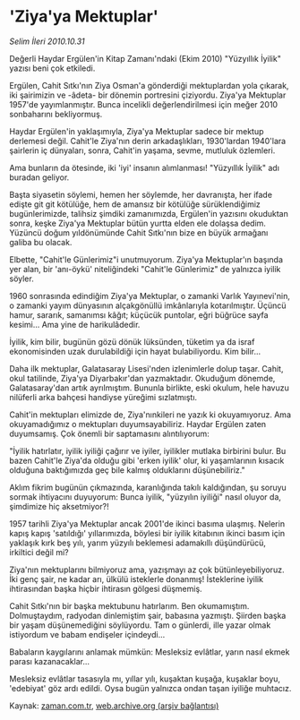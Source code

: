 # 'Ziya'ya Mektuplar'

*Selim İleri 2010.10.31*

<td class="news-spot">
<p>Değerli Haydar Ergülen'in Kitap Zamanı'ndaki (Ekim 2010) "Yüzyıllık İyilik" yazısı beni çok etkiledi.</p>
<p><p> Ergülen, Cahit Sıtkı'nın Ziya Osman'a gönderdiği mektuplardan yola çıkarak, iki şairimizin ve -âdeta- bir dönemin portresini çiziyordu. Ziya'ya Mektuplar 1957'de yayımlanmıştır. Bunca incelikli değerlendirilmesi için meğer 2010 sonbaharını bekliyormuş.
<p> Haydar Ergülen'in yaklaşımıyla, Ziya'ya Mektuplar sadece bir mektup derlemesi değil. Cahit'le Ziya'nın derin arkadaşlıkları, 1930'lardan 1940'lara şairlerin iç dünyaları, sonra, Cahit'in yaşama, sevme, mutluluk özlemleri.
<p> Ama bunların da ötesinde, iki 'iyi' insanın alımlanması! "Yüzyıllık İyilik" adı buradan geliyor.
<p> Başta siyasetin söylemi, hemen her söylemde, her davranışta, her ifade edişte git git kötülüğe, hem de amansız bir kötülüğe sürüklendiğimiz bugünlerimizde, talihsiz şimdiki zamanımızda, Ergülen'in yazısını okuduktan sonra, keşke Ziya'ya Mektuplar bütün yurtta elden ele dolaşsa dedim. Yüzüncü doğum yıldönümünde Cahit Sıtkı'nın bize en büyük armağanı galiba bu olacak.
<p> Elbette, "Cahit'le Günlerimiz"i unutmuyorum. Ziya'ya Mektuplar'ın başında yer alan, bir 'anı-öykü' niteliğindeki "Cahit'le Günlerimiz" de yalnızca iyilik söyler.
<p> 1960 sonrasında edindiğim Ziya'ya Mektuplar, o zamanki Varlık Yayınevi'nin, o zamanki yayım dünyasının alçakgönüllü imkânlarıyla kotarılmıştır. Üçüncü hamur, sararık, samanımsı kâğıt; küçücük puntolar, eğri büğrüce sayfa kesimi... Ama yine de harikulâdedir.
<p> İyilik, kim bilir, bugünün gözü dönük lüksünden, tüketim ya da israf ekonomisinden uzak durulabildiği için hayat bulabiliyordu. Kim bilir...
<p> Daha ilk mektuplar, Galatasaray Lisesi'nden izlenimlerle dolup taşar. Cahit, okul tatilinde, Ziya'ya Diyarbakır'dan yazmaktadır. Okuduğum dönemde, Galatasaray'dan artık ayrılmıştım. Bununla birlikte, eski okulum, hele havuzu nilüferli arka bahçesi handiyse yüreğimi sızlatmıştı.
<p> Cahit'in mektupları elimizde de, Ziya'nınkileri ne yazık ki okuyamıyoruz. Ama okuyamadığımız o mektupları duyumsayabiliriz. Haydar Ergülen zaten duyumsamış. Çok önemli bir saptamasını alıntılıyorum:
<p> "İyilik hatırlatır, iyilik iyiliği çağırır ve iyiler, iyilikler mutlaka birbirini bulur. Bu bazen Cahit'le Ziya'da olduğu gibi 'erken iyilik' olur, ki yaşamlarının kısacık olduğuna baktığımızda geç bile kalmış olduklarını düşünebiliriz."
<p> Aklım fikrim bugünün çıkmazında, karanlığında takılı kaldığından, şu soruyu sormak ihtiyacını duyuyorum: Bunca iyilik, "yüzyılın iyiliği" nasıl oluyor da, şimdimize hiç aksetmiyor?!
<p> 1957 tarihli Ziya'ya Mektuplar ancak 2001'de ikinci basıma ulaşmış. Nelerin kapış kapış 'satıldığı' yıllarımızda, böylesi bir iyilik kitabının ikinci basım için yaklaşık kırk beş yılı, yarım yüzyılı beklemesi adamakıllı düşündürücü, irkiltici değil mi?
<p> Ziya'nın mektuplarını bilmiyoruz ama, yazışmayı az çok bütünleyebiliyoruz. İki genç şair, ne kadar arı, ülkülü isteklerle donanmış! İsteklerine iyilik ihtirasından başka hiçbir ihtirasın gölgesi düşmemiş.
<p> Cahit Sıtkı'nın bir başka mektubunu hatırlarım. Ben okumamıştım. Dolmuştaydım, radyodan dinlemiştim şair, babasına yazmıştı. Şiirden başka bir yaşam düşünemediğini söylüyordu. Tam o günlerdi, ille yazar olmak istiyordum ve babam endişeler içindeydi...
<p> Babaların kaygılarını anlamak mümkün: Mesleksiz evlâtlar, yarın nasıl ekmek parası kazanacaklar...
<p> Mesleksiz evlâtlar tasasıyla mı, yıllar yılı, kuşaktan kuşağa, kuşaklar boyu, 'edebiyat' göz ardı edildi. Oysa bugün yalnızca ondan taşan iyiliğe muhtacız.
<p></p>
<a href="http://web.archive.org/web/20101130162207/mailto:/">
</a></p></p></p></p></p></p></p></p></p></p></p></p></p></p></p></p></p></td>

Kaynak: [zaman.com.tr](http://zaman.com.tr/yazar.do?yazino=1046993), [web.archive.org (arşiv bağlantısı)](http://web.archive.org/web/20101130162207/http://zaman.com.tr/yazar.do?yazino=1046993)
